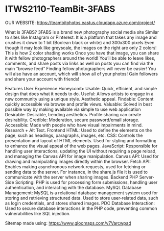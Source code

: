 # ITWS2110-TeamBit-3FABS

OUR WEBSITE: https://teambitphotos.eastus.cloudapp.azure.com/project/ 


What is 3FABS?
    3FABS is a brand new photography social media site
    Similar to sites like Instagram or Pinterest. 
    It is a platform that takes any image and crushes it down to 1 bit (Boolean black or white) and 300x300 pixels 
    Even though it may look like greyscale, the images on the right are only 2 colors! This is how 2 color shading works
    Once you have that image, you can share it with fellow photographers around the world!
    You’ll be able to leave likes, comments, and share posts via links as well on posts you can find via the main “browse feed”
    Finding fellow photographers will never be easier!
    You will also have an account, which will show all of your photos! Gain followers and share your account with friends! 

Features
    User Experience Honeycomb:
        Usable: Quick, efficient, and simple design that does what it needs to do. 
        Useful: Allows artists to engage in a new community using a unique style. Aesthetic appeal.
        Findable: Content quickly accessible via browse and profile views. 
        Valuable: Solved in best possible way by making available via simple to use web application
        Desirable: Desirable, trending aesthetics. Profile sharing can create desirability. 
        Credible: Moderation, secure password/email storage.
        Accessible: Made with people who have visual impairments in mind. Research + Alt Text. 
Frontend
    HTML:
        Used to define the elements on the page, such as headings, paragraphs, images, etc.
    CSS:
        Controls the presentation and layout of HTML elements.
        Used for styling and formatting to enhance the visual appeal of the web pages.
    JavaScript:
        Responsible for handling user interactions, updating the UI without requiring a page reload, and managing the Canvas API for image manipulation.
    Canvas API:
        Used for drawing and manipulating images directly within the browser.
    Fetch API:
        Enables making asynchronous network requests, used for fetching or sending data to the server.
        For instance, in the share.js file it is used to communicate with the server when sharing images.
Backend
    PHP
        Server-Side Scripting:
            PHP is used for processing form submissions, handling user authentication, and interacting with the database.
    MySQL
        Database Management:
            MySQL is a relational database management system used for storing and retrieving structured data.
            Used to store user-related data, such as login credentials, and stores shared images.
    PDO 
        Database Interaction:
            Used to secure database interactions in the PHP code, preventing common vulnerabilities like SQL injection.


Sitemap made using: https://www.gloomaps.com/v7Varcwpad

